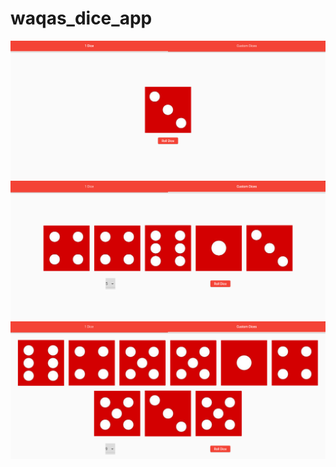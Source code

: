 # waqas_dice_app

<img src="https://github.com/chanivicky658/COUNTER-APP-WAQAS-AFZAL-SP21-BCS-18/blob/main/waqas_dice_app/Screenshort/Dice1.PNG">
<img src="https://github.com/chanivicky658/COUNTER-APP-WAQAS-AFZAL-SP21-BCS-18/blob/main/waqas_dice_app/Screenshort/Dice5.PNG">
<img src="https://github.com/chanivicky658/COUNTER-APP-WAQAS-AFZAL-SP21-BCS-18/blob/main/waqas_dice_app/Screenshort/Dice9.PNG">

